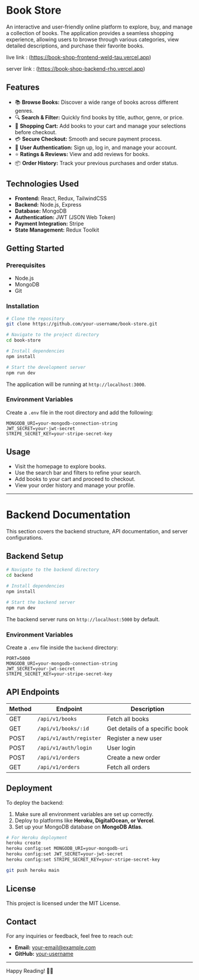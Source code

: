 # Book Store

An interactive and user-friendly online platform to explore, buy, and manage a collection of books. The application provides a seamless shopping experience, allowing users to browse through various categories, view detailed descriptions, and purchase their favorite books.

live link : (https://book-shop-frontend-weld-tau.vercel.app)

server link : (https://book-shop-backend-rho.vercel.app)

## Features

* 📚 **Browse Books:** Discover a wide range of books across different genres.
* 🔍 **Search & Filter:** Quickly find books by title, author, genre, or price.
* 🛒 **Shopping Cart:** Add books to your cart and manage your selections before checkout.
* 💳 **Secure Checkout:** Smooth and secure payment process.
* 📝 **User Authentication:** Sign up, log in, and manage your account.
* ⭐ **Ratings & Reviews:** View and add reviews for books.
* 📦 **Order History:** Track your previous purchases and order status.

## Technologies Used

* **Frontend:** React, Redux, TailwindCSS
* **Backend:** Node.js, Express
* **Database:** MongoDB
* **Authentication:** JWT (JSON Web Token)
* **Payment Integration:** Stripe
* **State Management:** Redux Toolkit

## Getting Started

### Prerequisites

* Node.js
* MongoDB
* Git

### Installation

```bash
# Clone the repository
git clone https://github.com/your-username/book-store.git

# Navigate to the project directory
cd book-store

# Install dependencies
npm install

# Start the development server
npm run dev
```

The application will be running at `http://localhost:3000`.

### Environment Variables

Create a `.env` file in the root directory and add the following:

```
MONGODB_URI=your-mongodb-connection-string
JWT_SECRET=your-jwt-secret
STRIPE_SECRET_KEY=your-stripe-secret-key
```

## Usage

* Visit the homepage to explore books.
* Use the search bar and filters to refine your search.
* Add books to your cart and proceed to checkout.
* View your order history and manage your profile.

---

# Backend Documentation

This section covers the backend structure, API documentation, and server configurations.

## Backend Setup

```bash
# Navigate to the backend directory
cd backend

# Install dependencies
npm install

# Start the backend server
npm run dev
```

The backend server runs on `http://localhost:5000` by default.

### Environment Variables

Create a `.env` file inside the `backend` directory:

```
PORT=5000
MONGODB_URI=your-mongodb-connection-string
JWT_SECRET=your-jwt-secret
STRIPE_SECRET_KEY=your-stripe-secret-key
```

## API Endpoints

| Method | Endpoint             | Description                    |
| ------ | -------------------- | ------------------------------ |
| GET    | `/api/v1/books`         | Fetch all books                |
| GET    | `/api/v1/books/:id`     | Get details of a specific book |
| POST   | `/api/v1/auth/register` | Register a new user            |
| POST   | `/api/v1/auth/login`    | User login                     |
| POST   | `/api/v1/orders`        | Create a new order             |
| GET    | `/api/v1/orders`        | Fetch all orders               |

## Deployment

To deploy the backend:

1. Make sure all environment variables are set up correctly.
2. Deploy to platforms like **Heroku, DigitalOcean, or Vercel**.
3. Set up your MongoDB database on **MongoDB Atlas**.

```bash
# For Heroku deployment
heroku create
heroku config:set MONGODB_URI=your-mongodb-uri
heroku config:set JWT_SECRET=your-jwt-secret
heroku config:set STRIPE_SECRET_KEY=your-stripe-secret-key

git push heroku main
```

## License

This project is licensed under the MIT License.

## Contact

For any inquiries or feedback, feel free to reach out:

* **Email:** [your-email@example.com](mailto:your-email@example.com)
* **GitHub:** [your-username](https://github.com/your-username)

---

Happy Reading! 📖✨

